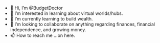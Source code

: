- 👋 Hi, I’m @BudgetDoctor
- 👀 I’m interested in learning about virtual worlds/hubs.
- 🌱 I’m currently learning to build wealth.
- 💞️ I’m looking to collaborate on anything regarding finances, financial independence, and growing money.
- 📫 How to reach me ...on here. 

<!---
BudgetDoctor/BudgetDoctor is a ✨ special ✨ repository because its `README.md` (this file) appears on your GitHub profile.
You can click the Preview link to take a look at your changes.
--->
